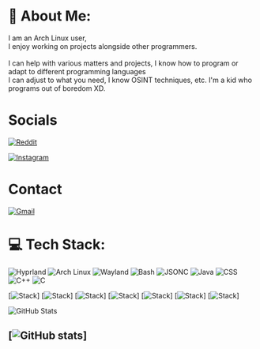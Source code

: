 # 💫 About Me:
I am an Arch Linux user,<br>I enjoy working on projects alongside other programmers.<br><br>I can help with various matters and projects, I know how to program or adapt to different programming languages<br>I can adjust to what you need, I know OSINT techniques, etc. I'm a kid who programs out of boredom XD.

# Socials

[![Reddit](https://img.shields.io/badge/u/Zephar_WO-%2389b4fa?style=for-the-badge&logo=reddit&logoColor=white&labelColor=1e1e2e)](https://www.reddit.com/u/Zephar_WO)

[![Instagram](https://img.shields.io/badge/@zephartw-%23f5c2e7?style=for-the-badge&logo=instagram&logoColor=white&labelColor=1e1e2e)](https://www.instagram.com/zephartw)

# Contact

[![Gmail](https://img.shields.io/badge/zephartw@gmail.com-%23f5c2e7?style=for-the-badge&logo=gmail&logoColor=white&labelColor=1e1e2e)](mailto:zephartw@gmail.com)

# 💻 Tech Stack:

![Hyprland](https://img.shields.io/badge/Hyprland-%23000000.svg?style=for-the-badge&logo=arch-linux&logoColor=white)
![Arch Linux](https://img.shields.io/badge/Arch_Linux-%23000000.svg?style=for-the-badge&logo=arch-linux&logoColor=white)
![Wayland](https://img.shields.io/badge/Wayland-%23000000.svg?style=for-the-badge&logo=wayland&logoColor=white)
![Bash](https://img.shields.io/badge/Bash-%23000000.svg?style=for-the-badge&logo=gnubash&logoColor=white)
![JSONC](https://img.shields.io/badge/JSONC-%23000000.svg?style=for-the-badge&logo=json&logoColor=white)
![Java](https://img.shields.io/badge/Java-%23000000.svg?style=for-the-badge&logo=openjdk&logoColor=white)
![CSS](https://img.shields.io/badge/CSS-%23000000.svg?style=for-the-badge&logo=css3&logoColor=white)
![C++](https://img.shields.io/badge/C++-%23000000.svg?style=for-the-badge&logo=c%2B%2B&logoColor=white)
![C](https://img.shields.io/badge/C-%23000000.svg?style=for-the-badge&logo=c&logoColor=white)

[![Stack](https://img.shields.io/badge/Hyprland-89b4fa?style=for-the-badge&logo=hyprland&logoColor=white&labelColor=1e1e2e)]
[![Stack](https://img.shields.io/badge/Arch%20Linux-89b4fa?style=for-the-badge&logo=arch-linux&logoColor=white&labelColor=1e1e2e)]
[![Stack](https://img.shields.io/badge/Java-f5c2e7?style=for-the-badge&logo=java&logoColor=white&labelColor=1e1e2e)]
[![Stack](https://img.shields.io/badge/CSS-89b4fa?style=for-the-badge&logo=css3&logoColor=white&labelColor=1e1e2e)]
[![Stack](https://img.shields.io/badge/C++-cba6f7?style=for-the-badge&logo=c%2b%2b&logoColor=white&labelColor=1e1e2e)]
[![Stack](https://img.shields.io/badge/Bash-89b4fa?style=for-the-badge&logo=gnu-bash&logoColor=white&labelColor=1e1e2e)]
[![Stack](https://img.shields.io/badge/JSONC-89b4fa?style=for-the-badge&logo=json&logoColor=white&labelColor=1e1e2e)]

![GitHub Stats](https://img.shields.io/badge/📊%20GitHub%20Stats-cba6f7?style=for-the-badge&labelColor=1e1e2e&color=89b4fa&logo=github&logoColor=white)

[![GitHub stats](https://github-readme-stats.vercel.app/api?username=ZepharDev&show_icons=true&theme=radical&hide_border=true&title_color=cba6f7&text_color=cdd6f4&icon_color=89b4fa)]
---

